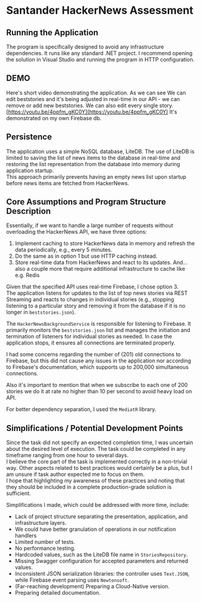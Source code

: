 ﻿# Santander HackerNews Assessment

## Running the Application
The program is specifically designed to avoid any infrastructure dependencies. It runs like any standard .NET project. I recommend opening the solution in Visual Studio and running the program in HTTP configuration.

 ## DEMO

 Here's short video demonstrating the application. As we can see We can edit beststories and it's being adjusted in real-time in our API - we can remove or add new beststories. We can also edit every single story.
 [https://youtu.be/4ppfm_gKC0Y](https://youtu.be/4ppfm_gKC0Y) It's demonstrated on my own Firebase db.

## Persistence

The application uses a simple NoSQL database, LiteDB. The use of LiteDB is limited to saving the list of news items to the database in real-time and restoring the list representation from the database into memory during application startup.  
This approach primarily prevents having an empty news list upon startup before news items are fetched from HackerNews.

## Core Assumptions and Program Structure Description
Essentially, if we want to handle a large number of requests without overloading the HackerNews API, we have three options:
1. Implement caching to store HackerNews data in memory and refresh the data periodically, e.g., every 5 minutes.
2. Do the same as in option 1 but use HTTP caching instead.
3. Store real-time data from HackerNews and react to its updates.
And... also a couple more that require additional infrastructure to cache like e.g. Redis

Given that the specified API uses real-time Firebase, I chose option 3.  
The application listens for updates to the list of top news stories via REST Streaming and reacts to changes in individual stories (e.g., stopping listening to a particular story and removing it from the database if it is no longer in `beststories.json`).

The `HackerNewsBackgroundService` is responsible for listening to Firebase. It primarily monitors the `beststories.json` list and manages the initiation and termination of listeners for individual stories as needed. In case the application stops, it ensures all connections are terminated properly.

I had some concerns regarding the number of (201) old connections to Firebase, but this did not cause any issues in the application nor according to Firebase's documentation, which supports up to 200,000 simultaneous connections.

Also it's important to mention that when we subscribe to each one of 200 stories we do it at rate no higher than 10 per second to avoid heavy load on API.

For better dependency separation, I used the `MediatR` library.

## Simplifications / Potential Development Points
Since the task did not specify an expected completion time, I was uncertain about the desired level of execution. The task could be completed in any timeframe ranging from one hour to several days.  
I believe the core part of the task is implemented correctly in a non-trivial way. Other aspects related to best practices would certainly be a plus, but I am unsure if task author expected me to focus on them.  
I hope that highlighting my awareness of these practices and noting that they should be included in a complete production-grade solution is sufficient.

Simplifications I made, which could be addressed with more time, include:
- Lack of project structure separating the presentation, application, and infrastructure layers.
- We could have better granulation of operations in our notification handlers
- Limited number of tests.
- No performance testing.
- Hardcoded values, such as the LiteDB file name in `StoriesRepository`.
- Missing Swagger configuration for accepted parameters and returned values.
- Inconsistent JSON serialization libraries: the controller uses `Text.JSON`, while Firebase event parsing uses `Newtonsoft`.
- (Far-reaching development) Preparing a Cloud-Native version.
- Preparing detailed documentation.
